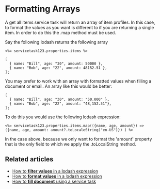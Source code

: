 # Formatting Arrays

A get all items service task will return an array of item profiles. In this case, to format the values as you want is different to if you are returning a single item. In order to do this the .map method must be used.

Say the following lodash returns the following array

`<%= servicetask123.properties.items %> `

```JS
[
  { name: "Bill", age: "30", amount: 50000 },
  { name: "Bob", age: "22", amount: 48152.51 },
];
```

You may prefer to work with an array with formatted values when filling a document or email. An array like this would be better:

```JS
[
  { name: "Bill", age: "30", amount: "50,000" },
  { name: "Bob", age: "22", amount: "48,152.51"},
];
```


To do this you would use the following lodash expression:  

`<%= servicetask123.properties.items.map(({name, age, amount}) => ({name, age, amount: amount?.toLocaleString("en-US")}) ) %> `   

In the case above, because we only want to format the 'amount' property that is the only field to which we apply the .toLocalString method.

## Related articles

- [How to **filter values** in a lodash expression](</docs/Rapid/Keyper%20Manual/Workflow/Lodash/filtering-values-with-lodash/>)
- [How to **format values** in a lodash expression](</docs/Rapid/Keyper%20Manual/Workflow/Lodash/formatting-values-with-lodash/>)
- [How to **fill document** using a service task](</docs/Rapid/Keyper%20Manual/Workflow/element-types/tasks/service-task/fill-document/>)